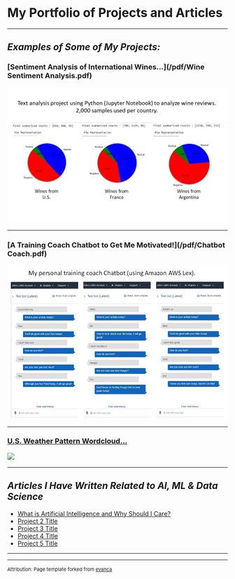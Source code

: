 # **My Portfolio of Projects and Articles**

---

## *Examples of Some of My Projects:*

### [Sentiment Analysis of International Wines...](/pdf/Wine Sentiment Analysis.pdf)
<img src="images/WineReviews.JPG?raw=true"/>

---
### [A Training Coach Chatbot to Get Me Motivated!](/pdf/Chatbot Coach.pdf)
<img src="images/ChatbotCoach.JPG?raw=true"/>

---
### [U.S. Weather Pattern Wordcloud...](http://example.com/)
<img src="images/dummy_thumbnail.jpg?raw=true"/>

---

## *Articles I Have Written Related to AI, ML & Data Science*

- [What is Artificial Intelligence and Why Should I Care?](https://www.linkedin.com/pulse/what-artificial-intelligence-why-should-i-care-john-dennis/)
- [Project 2 Title](http://example.com/)
- [Project 3 Title](http://example.com/)
- [Project 4 Title](http://example.com/)
- [Project 5 Title](http://example.com/)

---




---
<p style="font-size:11px">Attribution:  Page template forked from <a href="https://github.com/evanca/quick-portfolio">evanca</a></p>
<!-- Remove above link if you don't want to attribute -->
